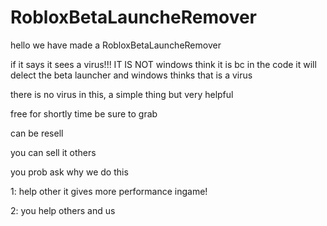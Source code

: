 # RobloxBetaLauncheRemover

hello we have made a  RobloxBetaLauncheRemover
 
 if it says it sees a virus!!!    IT IS NOT windows think it is bc in the code it will delect the beta launcher  and windows thinks that is a virus 

there is no virus in this, a simple thing but very helpful 




free for shortly time be sure to grab 

can be resell

you can sell it others

you prob ask why we do this   

1: help other it gives more performance ingame!

2: you help others and us 
